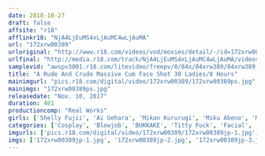 ```yaml
---
date: 2018-10-27
draft: false
affsite: "r18"
afflinkr18: "NjA4LjEuMS4xLjAuMC4wLjAuMA"
url: "172xrw00389"
urloriginal: "http://www.r18.com/videos/vod/movies/detail/-/id=172xrw00389"
urlfinal: "http://media.r18.com/track/NjA4LjEuMS4xLjAuMC4wLjAuMA/videos/vod/movies/detail/-/id=172xrw00389"
samplevid: "awspv3001.r18.com/litevideo/freepv/8/84x/84xrw389/84xrw389_dmb_w.mp4"
title: "A Rude And Crude Massive Cum Face Shot 30 Ladies/8 Hours"
mainimgurl: "pics.r18.com/digital/video/172xrw00389/172xrw00389ps.jpg"
mainimgs: "172xrw00389ps.jpg"
releasedate: "Nov. 10, 2017"
duration: 481
productioncomp: "Real Works"
girls: ['Shelly Fujii', 'Ai Uehara', 'Mikan Kururugi', 'Miku Abeno', 'Minami Natsuki', 'Kanna Misaki', 'Nozomi Mikimoto', 'Shion Fujimoto', 'Shizuku Amai', 'Kanna Kitayama']
categories: ['Cosplay', 'Blowjob', 'BUKKAKE', 'Titty Fuck', 'Facial', 'Over 4 Hours', 'Hi-Def']
imgurls: ['pics.r18.com/digital/video/172xrw00389/172xrw00389jp-1.jpg', 'pics.r18.com/digital/video/172xrw00389/172xrw00389jp-2.jpg', 'pics.r18.com/digital/video/172xrw00389/172xrw00389jp-3.jpg', 'pics.r18.com/digital/video/172xrw00389/172xrw00389jp-4.jpg', 'pics.r18.com/digital/video/172xrw00389/172xrw00389jp-5.jpg', 'pics.r18.com/digital/video/172xrw00389/172xrw00389jp-6.jpg', 'pics.r18.com/digital/video/172xrw00389/172xrw00389jp-7.jpg', 'pics.r18.com/digital/video/172xrw00389/172xrw00389jp-8.jpg', 'pics.r18.com/digital/video/172xrw00389/172xrw00389jp-9.jpg', 'pics.r18.com/digital/video/172xrw00389/172xrw00389jp-10.jpg', 'pics.r18.com/digital/video/172xrw00389/172xrw00389jp-11.jpg', 'pics.r18.com/digital/video/172xrw00389/172xrw00389jp-12.jpg', 'pics.r18.com/digital/video/172xrw00389/172xrw00389jp-13.jpg', 'pics.r18.com/digital/video/172xrw00389/172xrw00389jp-14.jpg', 'pics.r18.com/digital/video/172xrw00389/172xrw00389jp-15.jpg', 'pics.r18.com/digital/video/172xrw00389/172xrw00389jp-16.jpg', 'pics.r18.com/digital/video/172xrw00389/172xrw00389jp-17.jpg', 'pics.r18.com/digital/video/172xrw00389/172xrw00389jp-18.jpg', 'pics.r18.com/digital/video/172xrw00389/172xrw00389jp-19.jpg', 'pics.r18.com/digital/video/172xrw00389/172xrw00389jp-20.jpg']
imgs: ['172xrw00389jp-1.jpg', '172xrw00389jp-2.jpg', '172xrw00389jp-3.jpg', '172xrw00389jp-4.jpg', '172xrw00389jp-5.jpg', '172xrw00389jp-6.jpg', '172xrw00389jp-7.jpg', '172xrw00389jp-8.jpg', '172xrw00389jp-9.jpg', '172xrw00389jp-10.jpg', '172xrw00389jp-11.jpg', '172xrw00389jp-12.jpg', '172xrw00389jp-13.jpg', '172xrw00389jp-14.jpg', '172xrw00389jp-15.jpg', '172xrw00389jp-16.jpg', '172xrw00389jp-17.jpg', '172xrw00389jp-18.jpg', '172xrw00389jp-19.jpg', '172xrw00389jp-20.jpg']
---
```

